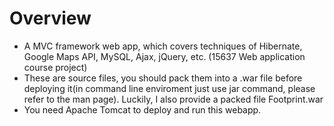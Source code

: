 # Overview
* A MVC framework web app, which covers techniques of Hibernate, Google Maps API, MySQL, Ajax, jQuery, etc. (15637 Web application course project)
* These are source files, you should pack them into a .war file before deploying it(in command line enviroment just use jar command, please refer to the man page). Luckily, I also provide a packed file Footprint.war
* You need Apache Tomcat to deploy and run this webapp.
